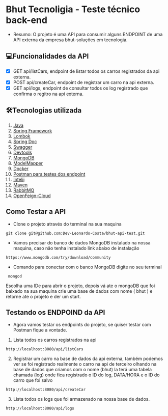 # Bhut Tecnoligia - Teste técnico back-end 
- Resumo: O projeto é uma API para consumir alguns ENDPOINT de uma API externa da empresa bhut-soluções em tecnologia.

## 💻Funcionalidades da API
- [x] GET api/listCars, endpoint de listar todos os carros registrados da api externa.
- [x] POST api/createCar, endpoint de registrar um carro na api externa.  
- [x] GET api/logs, endpoint de consultar todos os log registrado que confirma o regitro na api externa.  

## 🛠Tecnologias utilizada
1.  [Java]()
2.  [Spring Framework]()
5.  [Lombok]()
6.  [Spring Doc]()
7.  [Swagger]()
8.  [Devtools]()
9.  [MongoDB]()
10. [ModelMapper]()
11. [Docker]()
12. [Postman para testes dos endpoint]()
13. [Intelij]()
14. [Maven]()
15. [RabbitMQ]()
16. [OpenFeign-Cloud]()

## Como Testar a API 
- Clone o projeto através do terminal na sua maquina
````
git clone git@github.com:Dev-Leonardo-Costa/bhut-api-test.git
````
- Vamos precisar do banco de dados MongoDB instalado na nossa maquina, caso não tenha instalado link abaixo de instalação
````
https://www.mongodb.com/try/download/community
````
- Comando para conectar com o banco MongoDB digite no seu terminal 
````
 mongod 
````
Escolha uma IDe para abrir o projeto, depois vá ate o mongoDB que foi baixado na sua maquina crie uma base de dados com nome ( bhut ) e retorne ate o projeto e der um start.
## Testando os ENDPOIND da API
- Agora vamos testar os endpoints do projeto, se quiser testar com Postman fique a vontade.  
1. Lista todos os carros registrados na api
````
http://localhost:8080/api/listCars
````
2. Registrar um carro na base de dados da api externa, também podemos ver se foi registrado realmente o carro na 
api de terceiro olhando na base de dados que criamos com o nome (bhut) la terá uma tabela chamada (log) onde fica registrado o ID do log, DATA/HORA e o ID do carro que foi salvo    
````
http://localhost:8080/api/createCar
````
3. Lista todos os logs que foi armazenado na nossa base de dados.
````
http://localhost:8080/api/logs
````

